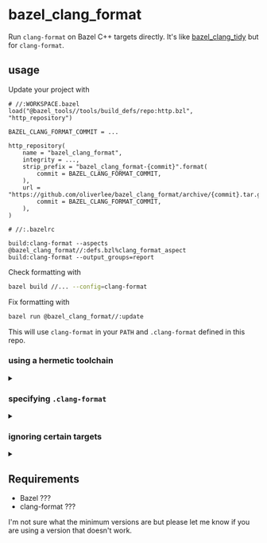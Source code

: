 # bazel_clang_format

Run `clang-format` on Bazel C++ targets directly. It's like
[bazel_clang_tidy](https://github.com/erenon/bazel_clang_tidy) but for
`clang-format`.

## usage

Update your project with

```Starlark
# //:WORKSPACE.bazel
load("@bazel_tools//tools/build_defs/repo:http.bzl", "http_repository")

BAZEL_CLANG_FORMAT_COMMIT = ...

http_repository(
    name = "bazel_clang_format",
    integrity = ...,
    strip_prefix = "bazel_clang_format-{commit}".format(
        commit = BAZEL_CLANG_FORMAT_COMMIT,
    ),
    url = "https://github.com/oliverlee/bazel_clang_format/archive/{commit}.tar.gz".format(
        commit = BAZEL_CLANG_FORMAT_COMMIT,
    ),
)
```

```Starlark
# //:.bazelrc

build:clang-format --aspects @bazel_clang_format//:defs.bzl%clang_format_aspect
build:clang-format --output_groups=report
```

Check formatting with

```sh
bazel build //... --config=clang-format
```

Fix formatting with

```sh
bazel run @bazel_clang_format//:update
```

This will use `clang-format` in your `PATH` and `.clang-format` defined in this
repo.


### using a hermetic toolchain

<details><summary></summary>

To specify a specific binary (e.g. `clang-format` is specified by a hermetic
toolchain like [this](https://github.com/grailbio/bazel-toolchain)), define a
build setting in `.bazelrc`.

```Starlark
# //:.bazelrc

build:clang-format --aspects @bazel_clang_format//:defs.bzl%clang_format_aspect
build:clang-format --output_groups=report
build:clang-format --@bazel_clang_format//:binary=@llvm18//:clang-format # <-----
...
```

and define a `clang_format_update` rule that replaces
`@bazel_clang_format//:update`.

```Starlark
# //:BUILD.bazel

load("@bazel_clang_format//:defs.bzl", "clang_format_update")

clang_format_update(
    name = "clang-format",
    binary = "@llvm18//:clang-format",
)
```

Check formatting with

```sh
bazel build //... --config=clang-format
```

Fix formatting with

```sh
bazel run //:clang-format
```

</details>

### specifying `.clang-format`

<details><summary></summary>

To override the default `.clang-format`, define a `filegroup` containing the
replacement config and update both the `clang-format` build setting in
`.bazelrc` and the `clang_format_update` rule.

```Starlark
# //:BUILD.bazel

load("@bazel_clang_format//:defs.bzl", "clang_format_update")

filegroup(
    name = "clang-format-config",
    srcs = [".clang-format"],
    visibility = ["//visibility:public"],
)

clang_format_update(
    name = "clang-format",
    config = ":clang-format-config",
)
```

```Starlark
# //:.bazelrc

build:clang-format --aspects @bazel_clang_format//:defs.bzl%clang_format_aspect
build:clang-format --output_groups=report
build:clang-format --@bazel_clang_format//:config=//:clang-format-config # <-----
...
```


</details>

### ignoring certain targets

<details><summary></summary>

Formatting can be skipped for certain targets by specifying a filegroup

```Starlark
# //:BUILD.bazel

filegroup(
    name = "clang-format-ignore",
    srcs = [
       "//third_party/lib1",
       "//third_party/lib2",
    ],
)

clang_format_update(
    name = "clang-format",
    ignore = ":clang-format-ignore",
)
```

```Starlark
# //.bazelrc
...
build:clang-format --@bazel_clang_format//:ignore=//:clang-format-ignore
...
```

</details>

## Requirements

- Bazel ???
- clang-format ???

I'm not sure what the minimum versions are but please let me know if you are
using a version that doesn't work.
